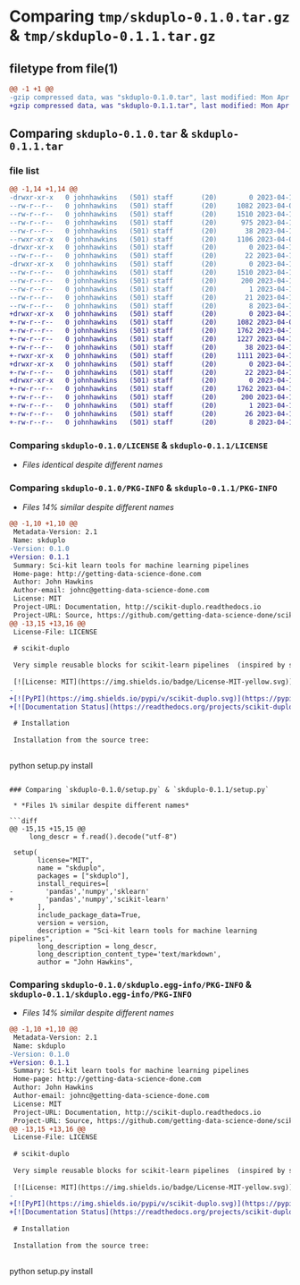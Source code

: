 # Comparing `tmp/skduplo-0.1.0.tar.gz` & `tmp/skduplo-0.1.1.tar.gz`

## filetype from file(1)

```diff
@@ -1 +1 @@
-gzip compressed data, was "skduplo-0.1.0.tar", last modified: Mon Apr 10 04:40:34 2023, max compression
+gzip compressed data, was "skduplo-0.1.1.tar", last modified: Mon Apr 10 06:18:21 2023, max compression
```

## Comparing `skduplo-0.1.0.tar` & `skduplo-0.1.1.tar`

### file list

```diff
@@ -1,14 +1,14 @@
-drwxr-xr-x   0 johnhawkins   (501) staff       (20)        0 2023-04-10 04:40:34.370022 skduplo-0.1.0/
--rw-r--r--   0 johnhawkins   (501) staff       (20)     1082 2023-04-06 00:11:51.000000 skduplo-0.1.0/LICENSE
--rw-r--r--   0 johnhawkins   (501) staff       (20)     1510 2023-04-10 04:40:34.369762 skduplo-0.1.0/PKG-INFO
--rw-r--r--   0 johnhawkins   (501) staff       (20)      975 2023-04-10 04:39:54.000000 skduplo-0.1.0/README.md
--rw-r--r--   0 johnhawkins   (501) staff       (20)       38 2023-04-10 04:40:34.370104 skduplo-0.1.0/setup.cfg
--rwxr-xr-x   0 johnhawkins   (501) staff       (20)     1106 2023-04-06 23:15:01.000000 skduplo-0.1.0/setup.py
-drwxr-xr-x   0 johnhawkins   (501) staff       (20)        0 2023-04-10 04:40:34.367698 skduplo-0.1.0/skduplo/
--rw-r--r--   0 johnhawkins   (501) staff       (20)       22 2023-04-10 02:50:15.000000 skduplo-0.1.0/skduplo/__init__.py
-drwxr-xr-x   0 johnhawkins   (501) staff       (20)        0 2023-04-10 04:40:34.369296 skduplo-0.1.0/skduplo.egg-info/
--rw-r--r--   0 johnhawkins   (501) staff       (20)     1510 2023-04-10 04:40:34.000000 skduplo-0.1.0/skduplo.egg-info/PKG-INFO
--rw-r--r--   0 johnhawkins   (501) staff       (20)      200 2023-04-10 04:40:34.000000 skduplo-0.1.0/skduplo.egg-info/SOURCES.txt
--rw-r--r--   0 johnhawkins   (501) staff       (20)        1 2023-04-10 04:40:34.000000 skduplo-0.1.0/skduplo.egg-info/dependency_links.txt
--rw-r--r--   0 johnhawkins   (501) staff       (20)       21 2023-04-10 04:40:34.000000 skduplo-0.1.0/skduplo.egg-info/requires.txt
--rw-r--r--   0 johnhawkins   (501) staff       (20)        8 2023-04-10 04:40:34.000000 skduplo-0.1.0/skduplo.egg-info/top_level.txt
+drwxr-xr-x   0 johnhawkins   (501) staff       (20)        0 2023-04-10 06:18:21.745989 skduplo-0.1.1/
+-rw-r--r--   0 johnhawkins   (501) staff       (20)     1082 2023-04-06 00:11:51.000000 skduplo-0.1.1/LICENSE
+-rw-r--r--   0 johnhawkins   (501) staff       (20)     1762 2023-04-10 06:18:21.745666 skduplo-0.1.1/PKG-INFO
+-rw-r--r--   0 johnhawkins   (501) staff       (20)     1227 2023-04-10 06:17:16.000000 skduplo-0.1.1/README.md
+-rw-r--r--   0 johnhawkins   (501) staff       (20)       38 2023-04-10 06:18:21.746070 skduplo-0.1.1/setup.cfg
+-rwxr-xr-x   0 johnhawkins   (501) staff       (20)     1111 2023-04-10 06:12:55.000000 skduplo-0.1.1/setup.py
+drwxr-xr-x   0 johnhawkins   (501) staff       (20)        0 2023-04-10 06:18:21.743386 skduplo-0.1.1/skduplo/
+-rw-r--r--   0 johnhawkins   (501) staff       (20)       22 2023-04-10 06:17:42.000000 skduplo-0.1.1/skduplo/__init__.py
+drwxr-xr-x   0 johnhawkins   (501) staff       (20)        0 2023-04-10 06:18:21.745195 skduplo-0.1.1/skduplo.egg-info/
+-rw-r--r--   0 johnhawkins   (501) staff       (20)     1762 2023-04-10 06:18:21.000000 skduplo-0.1.1/skduplo.egg-info/PKG-INFO
+-rw-r--r--   0 johnhawkins   (501) staff       (20)      200 2023-04-10 06:18:21.000000 skduplo-0.1.1/skduplo.egg-info/SOURCES.txt
+-rw-r--r--   0 johnhawkins   (501) staff       (20)        1 2023-04-10 06:18:21.000000 skduplo-0.1.1/skduplo.egg-info/dependency_links.txt
+-rw-r--r--   0 johnhawkins   (501) staff       (20)       26 2023-04-10 06:18:21.000000 skduplo-0.1.1/skduplo.egg-info/requires.txt
+-rw-r--r--   0 johnhawkins   (501) staff       (20)        8 2023-04-10 06:18:21.000000 skduplo-0.1.1/skduplo.egg-info/top_level.txt
```

### Comparing `skduplo-0.1.0/LICENSE` & `skduplo-0.1.1/LICENSE`

 * *Files identical despite different names*

### Comparing `skduplo-0.1.0/PKG-INFO` & `skduplo-0.1.1/PKG-INFO`

 * *Files 14% similar despite different names*

```diff
@@ -1,10 +1,10 @@
 Metadata-Version: 2.1
 Name: skduplo
-Version: 0.1.0
+Version: 0.1.1
 Summary: Sci-kit learn tools for machine learning pipelines
 Home-page: http://getting-data-science-done.com
 Author: John Hawkins
 Author-email: johnc@getting-data-science-done.com
 License: MIT
 Project-URL: Documentation, http://scikit-duplo.readthedocs.io
 Project-URL: Source, https://github.com/getting-data-science-done/scikit-duplo
@@ -13,15 +13,16 @@
 License-File: LICENSE
 
 # scikit-duplo
 
 Very simple reusable blocks for scikit-learn pipelines  (inspired by scikit-lego)
 
 [![License: MIT](https://img.shields.io/badge/License-MIT-yellow.svg)](https://opensource.org/licenses/MIT)
-
+[![PyPI](https://img.shields.io/pypi/v/scikit-duplo.svg)](https://pypi.org/project/scikit-duplo)
+[![Documentation Status](https://readthedocs.org/projects/scikit-duplo/badge/?version=latest)](https://scikit-duplo.readthedocs.io/en/latest/?badge=latest)
 
 # Installation
 
 Installation from the source tree:
 
 ```
 python setup.py install
```

### Comparing `skduplo-0.1.0/setup.py` & `skduplo-0.1.1/setup.py`

 * *Files 1% similar despite different names*

```diff
@@ -15,15 +15,15 @@
     long_descr = f.read().decode("utf-8")
 
 setup(
       license="MIT",
       name = "skduplo",
       packages = ["skduplo"],
       install_requires=[
-        'pandas','numpy','sklearn'
+        'pandas','numpy','scikit-learn'
       ],
       include_package_data=True,
       version = version,
       description = "Sci-kit learn tools for machine learning pipelines",
       long_description = long_descr,
       long_description_content_type='text/markdown',
       author = "John Hawkins",
```

### Comparing `skduplo-0.1.0/skduplo.egg-info/PKG-INFO` & `skduplo-0.1.1/skduplo.egg-info/PKG-INFO`

 * *Files 14% similar despite different names*

```diff
@@ -1,10 +1,10 @@
 Metadata-Version: 2.1
 Name: skduplo
-Version: 0.1.0
+Version: 0.1.1
 Summary: Sci-kit learn tools for machine learning pipelines
 Home-page: http://getting-data-science-done.com
 Author: John Hawkins
 Author-email: johnc@getting-data-science-done.com
 License: MIT
 Project-URL: Documentation, http://scikit-duplo.readthedocs.io
 Project-URL: Source, https://github.com/getting-data-science-done/scikit-duplo
@@ -13,15 +13,16 @@
 License-File: LICENSE
 
 # scikit-duplo
 
 Very simple reusable blocks for scikit-learn pipelines  (inspired by scikit-lego)
 
 [![License: MIT](https://img.shields.io/badge/License-MIT-yellow.svg)](https://opensource.org/licenses/MIT)
-
+[![PyPI](https://img.shields.io/pypi/v/scikit-duplo.svg)](https://pypi.org/project/scikit-duplo)
+[![Documentation Status](https://readthedocs.org/projects/scikit-duplo/badge/?version=latest)](https://scikit-duplo.readthedocs.io/en/latest/?badge=latest)
 
 # Installation
 
 Installation from the source tree:
 
 ```
 python setup.py install
```

